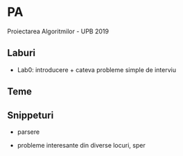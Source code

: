 # PA

Proiectarea Algoritmilor - UPB 2019

## Laburi

- Lab0: introducere + cateva probleme simple de interviu

## Teme

## Snippeturi

- parsere

- probleme interesante din diverse locuri, sper
